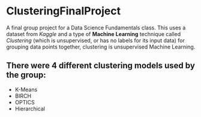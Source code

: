 # ClusteringFinalProject
A final group project for a Data Science Fundamentals class. This uses a dataset from *Kaggle* and a type of **Machine Learning** technique called *Clustering* (which is unsupervised, or has no labels for its input data) for grouping data points together, clustering is unsupervised Machine Learning.

## There were 4 different clustering models used by the group:
* K-Means
* BIRCH
* OPTICS
* Hierarchical

